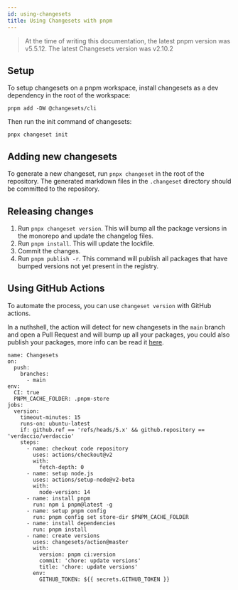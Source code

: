 ```yaml
---
id: using-changesets
title: Using Changesets with pnpm
---
```


> At the time of writing this documentation, the latest pnpm version was v5.5.12. The latest Changesets version was v2.10.2

## Setup

To setup changesets on a pnpm workspace, install changesets as a dev dependency in the root of the workspace:

```text
pnpm add -DW @changesets/cli
```

Then run the init command of changesets:

```text
pnpx changeset init
```

## Adding new changesets

To generate a new changeset, run `pnpx changeset` in the root of the repository. The generated markdown files in the `.changeset` directory should be committed to the repository.

## Releasing changes

1. Run `pnpx changeset version`. This will bump all the package versions in the monorepo and update the changelog files.
1. Run `pnpm install`. This will update the lockfile.
1. Commit the changes.
1. Run `pnpm publish -r`. This command will publish all packages that have bumped versions not yet present in the registry.

## Using GitHub Actions

To automate the process, you can use `changeset version` with GitHub actions.

In a nuthshell, the action will detect for new changesets in the `main` branch and open a Pull Request and will bump up all your packages, you could also publish your packages, more info can be read it [here](https://github.com/changesets/action).

```
name: Changesets
on:
  push:
    branches:
      - main
env:
  CI: true
  PNPM_CACHE_FOLDER: .pnpm-store
jobs:
  version:
    timeout-minutes: 15
    runs-on: ubuntu-latest
    if: github.ref == 'refs/heads/5.x' && github.repository == 'verdaccio/verdaccio'
    steps:
      - name: checkout code repository
        uses: actions/checkout@v2
        with:
          fetch-depth: 0
      - name: setup node.js
        uses: actions/setup-node@v2-beta
        with:
          node-version: 14
      - name: install pnpm
        run: npm i pnpm@latest -g
      - name: setup pnpm config
        run: pnpm config set store-dir $PNPM_CACHE_FOLDER
      - name: install dependencies
        run: pnpm install
      - name: create versions
        uses: changesets/action@master
        with:
          version: pnpm ci:version
          commit: 'chore: update versions'
          title: 'chore: update versions'
        env:
          GITHUB_TOKEN: ${{ secrets.GITHUB_TOKEN }}
```
